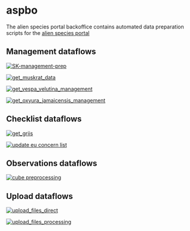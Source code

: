 # aspbo
The alien species portal backoffice contains automated data preparation scripts for the [alien species portal](https://github.com/inbo/alien-species-portal)

## Management dataflows
[![SK-management-prep](https://github.com/inbo/aspbo/actions/workflows/management-prep.yaml/badge.svg)](https://github.com/inbo/aspbo/actions/workflows/management-prep.yaml)

[![get_muskrat_data](https://github.com/inbo/aspbo/actions/workflows/get_muskrat_data.yaml/badge.svg)](https://github.com/inbo/aspbo/actions/workflows/get_muskrat_data.yaml)

[![get_vespa_velutina_management](https://github.com/inbo/aspbo/actions/workflows/get_vespa_velutina_management.yaml/badge.svg)](https://github.com/inbo/aspbo/actions/workflows/get_vespa_velutina_management.yaml)

[![get_oxyura_jamaicensis_management](https://github.com/inbo/aspbo/actions/workflows/get_oxyura_jamaicensis_management.yaml/badge.svg)](https://github.com/inbo/aspbo/actions/workflows/get_oxyura_jamaicensis_management.yaml)

## Checklist dataflows
[![get_griis](https://github.com/inbo/aspbo/actions/workflows/get_griis_checklist.yaml/badge.svg)](https://github.com/inbo/aspbo/actions/workflows/get_griis_checklist.yaml)

[![update eu concern list](https://github.com/inbo/aspbo/actions/workflows/update_eu_concern_list.yaml/badge.svg)](https://github.com/inbo/aspbo/actions/workflows/update_eu_concern_list.yaml)

## Observations dataflows
[![cube preprocessing](https://github.com/inbo/aspbo/actions/workflows/cube_preprocessing.yaml/badge.svg)](https://github.com/inbo/aspbo/actions/workflows/cube_preprocessing.yaml)

## Upload dataflows
[![upload_files_direct](https://github.com/inbo/aspbo/actions/workflows/upload_files_direct.yaml/badge.svg)](https://github.com/inbo/aspbo/actions/workflows/upload_files_direct.yaml)

[![upload_files_processing](https://github.com/inbo/aspbo/actions/workflows/upload_files_processing.yaml/badge.svg)](https://github.com/inbo/aspbo/actions/workflows/upload_files_processing.yaml)
